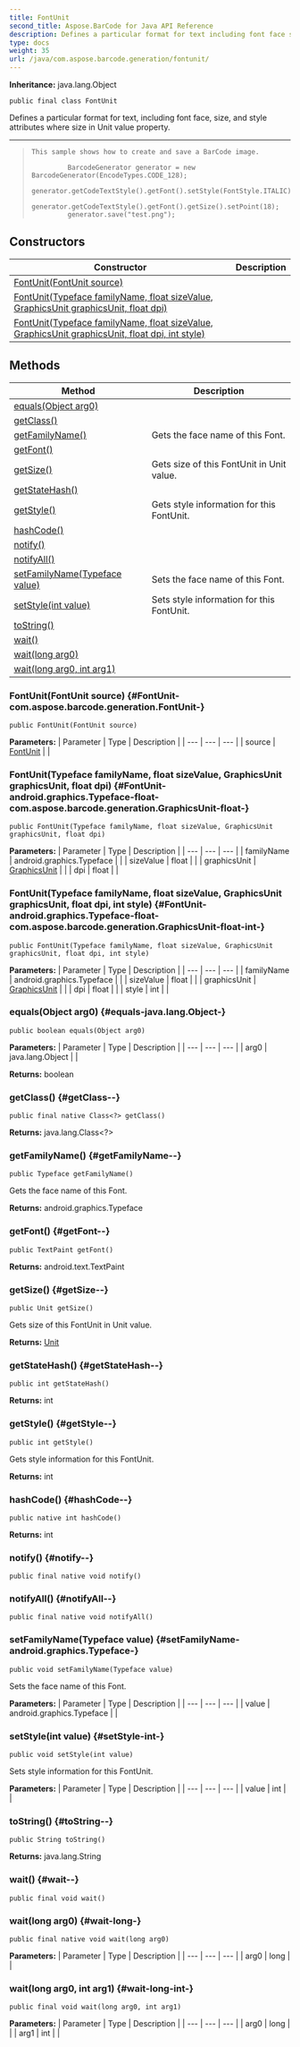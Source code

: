 ```yaml
---
title: FontUnit
second_title: Aspose.BarCode for Java API Reference
description: Defines a particular format for text including font face size and style attributes  where size in Unit value property.
type: docs
weight: 35
url: /java/com.aspose.barcode.generation/fontunit/
---
```

**Inheritance:**
java.lang.Object
```
public final class FontUnit
```

Defines a particular format for text, including font face, size, and style attributes where size in Unit value property.

--------------------

> ```
> This sample shows how to create and save a BarCode image.
>   
>          BarcodeGenerator generator = new BarcodeGenerator(EncodeTypes.CODE_128);
>          generator.getCodeTextStyle().getFont().setStyle(FontStyle.ITALIC);
>          generator.getCodeTextStyle().getFont().getSize().setPoint(18);
>          generator.save("test.png");
> ```
## Constructors

| Constructor | Description |
| --- | --- |
| [FontUnit(FontUnit source)](#FontUnit-com.aspose.barcode.generation.FontUnit-) |  |
| [FontUnit(Typeface familyName, float sizeValue, GraphicsUnit graphicsUnit, float dpi)](#FontUnit-android.graphics.Typeface-float-com.aspose.barcode.generation.GraphicsUnit-float-) |  |
| [FontUnit(Typeface familyName, float sizeValue, GraphicsUnit graphicsUnit, float dpi, int style)](#FontUnit-android.graphics.Typeface-float-com.aspose.barcode.generation.GraphicsUnit-float-int-) |  |
## Methods

| Method | Description |
| --- | --- |
| [equals(Object arg0)](#equals-java.lang.Object-) |  |
| [getClass()](#getClass--) |  |
| [getFamilyName()](#getFamilyName--) | Gets the face name of this Font. |
| [getFont()](#getFont--) |  |
| [getSize()](#getSize--) | Gets size of this FontUnit in Unit value. |
| [getStateHash()](#getStateHash--) |  |
| [getStyle()](#getStyle--) | Gets style information for this FontUnit. |
| [hashCode()](#hashCode--) |  |
| [notify()](#notify--) |  |
| [notifyAll()](#notifyAll--) |  |
| [setFamilyName(Typeface value)](#setFamilyName-android.graphics.Typeface-) | Sets the face name of this Font. |
| [setStyle(int value)](#setStyle-int-) | Sets style information for this FontUnit. |
| [toString()](#toString--) |  |
| [wait()](#wait--) |  |
| [wait(long arg0)](#wait-long-) |  |
| [wait(long arg0, int arg1)](#wait-long-int-) |  |
### FontUnit(FontUnit source) {#FontUnit-com.aspose.barcode.generation.FontUnit-}
```
public FontUnit(FontUnit source)
```


**Parameters:**
| Parameter | Type | Description |
| --- | --- | --- |
| source | [FontUnit](../../com.aspose.barcode.generation/fontunit) |  |

### FontUnit(Typeface familyName, float sizeValue, GraphicsUnit graphicsUnit, float dpi) {#FontUnit-android.graphics.Typeface-float-com.aspose.barcode.generation.GraphicsUnit-float-}
```
public FontUnit(Typeface familyName, float sizeValue, GraphicsUnit graphicsUnit, float dpi)
```


**Parameters:**
| Parameter | Type | Description |
| --- | --- | --- |
| familyName | android.graphics.Typeface |  |
| sizeValue | float |  |
| graphicsUnit | [GraphicsUnit](../../com.aspose.barcode.generation/graphicsunit) |  |
| dpi | float |  |

### FontUnit(Typeface familyName, float sizeValue, GraphicsUnit graphicsUnit, float dpi, int style) {#FontUnit-android.graphics.Typeface-float-com.aspose.barcode.generation.GraphicsUnit-float-int-}
```
public FontUnit(Typeface familyName, float sizeValue, GraphicsUnit graphicsUnit, float dpi, int style)
```


**Parameters:**
| Parameter | Type | Description |
| --- | --- | --- |
| familyName | android.graphics.Typeface |  |
| sizeValue | float |  |
| graphicsUnit | [GraphicsUnit](../../com.aspose.barcode.generation/graphicsunit) |  |
| dpi | float |  |
| style | int |  |

### equals(Object arg0) {#equals-java.lang.Object-}
```
public boolean equals(Object arg0)
```




**Parameters:**
| Parameter | Type | Description |
| --- | --- | --- |
| arg0 | java.lang.Object |  |

**Returns:**
boolean
### getClass() {#getClass--}
```
public final native Class<?> getClass()
```




**Returns:**
java.lang.Class<?>
### getFamilyName() {#getFamilyName--}
```
public Typeface getFamilyName()
```


Gets the face name of this Font.

**Returns:**
android.graphics.Typeface
### getFont() {#getFont--}
```
public TextPaint getFont()
```




**Returns:**
android.text.TextPaint
### getSize() {#getSize--}
```
public Unit getSize()
```


Gets size of this FontUnit in Unit value.

**Returns:**
[Unit](../../com.aspose.barcode.generation/unit)
### getStateHash() {#getStateHash--}
```
public int getStateHash()
```




**Returns:**
int
### getStyle() {#getStyle--}
```
public int getStyle()
```


Gets style information for this FontUnit.

**Returns:**
int
### hashCode() {#hashCode--}
```
public native int hashCode()
```




**Returns:**
int
### notify() {#notify--}
```
public final native void notify()
```




### notifyAll() {#notifyAll--}
```
public final native void notifyAll()
```




### setFamilyName(Typeface value) {#setFamilyName-android.graphics.Typeface-}
```
public void setFamilyName(Typeface value)
```


Sets the face name of this Font.

**Parameters:**
| Parameter | Type | Description |
| --- | --- | --- |
| value | android.graphics.Typeface |  |

### setStyle(int value) {#setStyle-int-}
```
public void setStyle(int value)
```


Sets style information for this FontUnit.

**Parameters:**
| Parameter | Type | Description |
| --- | --- | --- |
| value | int |  |

### toString() {#toString--}
```
public String toString()
```




**Returns:**
java.lang.String
### wait() {#wait--}
```
public final void wait()
```




### wait(long arg0) {#wait-long-}
```
public final native void wait(long arg0)
```




**Parameters:**
| Parameter | Type | Description |
| --- | --- | --- |
| arg0 | long |  |

### wait(long arg0, int arg1) {#wait-long-int-}
```
public final void wait(long arg0, int arg1)
```




**Parameters:**
| Parameter | Type | Description |
| --- | --- | --- |
| arg0 | long |  |
| arg1 | int |  |

